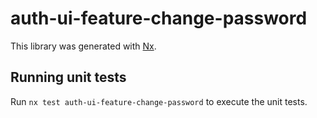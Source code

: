 # auth-ui-feature-change-password

This library was generated with [Nx](https://nx.dev).

## Running unit tests

Run `nx test auth-ui-feature-change-password` to execute the unit tests.
